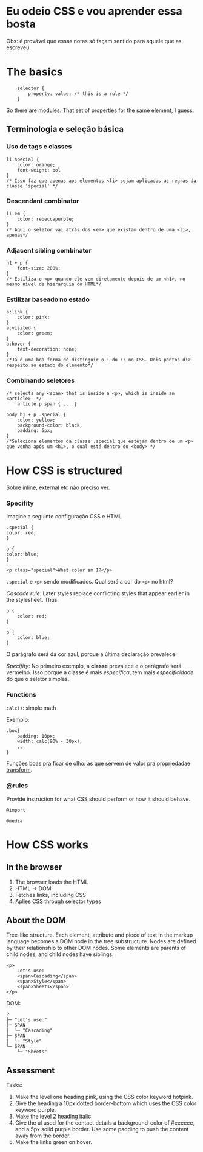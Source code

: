# Eu odeio CSS e vou aprender essa bosta

Obs: é provável que essas notas só façam sentido para aquele que as escreveu.

# The basics
        selector {
            property: value; /* this is a rule */
        }

So there are modules. That set of properties for the same element, I guess.

## Terminologia e seleção básica

### Uso de tags e classes
    li.special {
        color: orange;
        font-weight: bol
    }
    /* Isso faz que apenas aos elementos <li> sejam aplicados as regras da classe 'special' */

### Descendant combinator
    li em {
        color: rebeccapurple;
    }
    /* Aqui o seletor vai atrás dos <em> que existam dentro de uma <li>, apenas*/

### Adjacent sibling combinator
    h1 + p {
        font-size: 200%;
    }
    /* Estiliza o <p> quando ele vem diretamente depois de um <h1>, no mesmo nível de hierarquia do HTML*/

### Estilizar baseado no estado
    a:link {
        color: pink;
    }
    a:visited {
        color: green;
    }
    a:hover {
        text-decoration: none;
    }
    /*Já é uma boa forma de distinguir o : do :: no CSS. Dois pontos diz respeito ao estado do elemento*/

### Combinando seletores
    /* selects any <span> that is inside a <p>, which is inside an <article>  */
        article p span { ... }

    body h1 + p .special {
        color: yellow;
        background-color: black;
        padding: 5px;
    }
    /*Seleciona elementos da classe .special que estejam dentro de um <p> que venha após um <h1>, o qual está dentro do <body> */

# How CSS is structured
Sobre inline, external etc não preciso ver.

### Specifity
Imagine a seguinte configuração CSS e HTML

    .special {
    color: red;
    }

    p {
    color: blue;
    }
    ---------------------
    <p class="special">What color am I?</p>

`.special` e `<p>` sendo modificados. Qual será a cor do `<p>` no html?

*Cascade rule*: Later styles replace conflicting styles that appear earlier in the stylesheet. Thus:

    p {
        color: red;
    }

    p {
        color: blue;
    }

O parágrafo será da cor azul, porque a última declaração prevalece.

*Specifity*: No primeiro exemplo, a **classe** prevalece e o parágrafo será vermelho. Isso porque a classe é mais *específica*, tem mais *especificidade* do que o seletor simples. 

### Functions
`calc()`: simple math

Exemplo:

    .box{
        padding: 10px;
        width: calc(90% - 30px);
        ...
    }

Funções boas pra ficar de olho: as que servem de valor pra propriedadae [transform](https://developer.mozilla.org/en-US/docs/Web/CSS/transform).

### @rules
Provide instruction for what CSS should perform or how it should behave.

`@import`

`@media`

# How CSS works
## In the browser

1. The browser loads the HTML
2. HTML -> DOM
3. Fetches links, including CSS
4. Aplies CSS through selector types

## About the DOM
Tree-like structure. Each element, attribute and piece of text in the markup language becomes a DOM node in the tree substructure. Nodes are defined by their relationship to other DOM nodes. Some elements are parents of child nodes, and child nodes have siblings.

    <p>
        Let's use:
        <span>Cascading</span>
        <span>Style</span>
        <span>Sheets</span>
    </p>

DOM:

    P
    ├─ "Let's use:"
    ├─ SPAN
    |  └─ "Cascading"
    ├─ SPAN
    |  └─ "Style"
    └─ SPAN
        └─ "Sheets"

## Assessment
Tasks:
1. Make the level one heading pink, using the CSS color keyword hotpink.
2. Give the heading a 10px dotted border-bottom which uses the CSS color keyword purple.
3. Make the level 2 heading italic.
4. Give the ul used for the contact details a background-color of #eeeeee, and a 5px solid purple border. Use some padding to push the content away from the border.
5. Make the links green on hover.